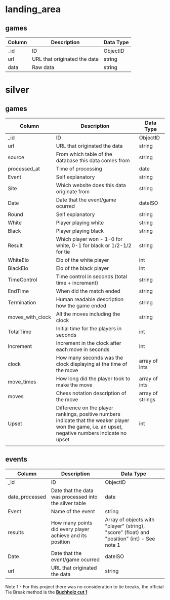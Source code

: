 # landing_area

## games

| Column | Description                  | Data Type |
| ------ | ---------------------------- | --------- |
| \_id   | ID                           | ObjectID  |
| url    | URL that originated the data | string    |
| data   | Raw data                     | string    |

# silver

## games

| Column           | Description                                                                                                                                         | Data Type        |
| ---------------- | --------------------------------------------------------------------------------------------------------------------------------------------------- | ---------------- |
| \_id             | ID                                                                                                                                                  | ObjectID         |
| url              | URL that originated the data                                                                                                                        | string           |
| source           | From which table of the database this data comes from                                                                                               | string           |
| processed_at     | Time of processing                                                                                                                                  | date             |
| Event            | Self explanatory                                                                                                                                    | string           |
| Site             | Which website does this data originate from                                                                                                         | string           |
| Date             | Date that the event/game ocurred                                                                                                                    | dateISO          |
| Round            | Self explanatory                                                                                                                                    | string           |
| White            | Player playing white                                                                                                                                | string           |
| Black            | Player playing black                                                                                                                                | string           |
| Result           | Which player won - 1-0 for white, 0-1 for black or 1/2-1/2 for tie                                                                                  | string           |
| WhiteElo         | Elo of the white player                                                                                                                             | int              |
| BlackElo         | Elo of the black player                                                                                                                             | int              |
| TimeControl      | Time control in seconds (total time + increment)                                                                                                    | string           |
| EndTime          | When did the match ended                                                                                                                            | string           |
| Termination      | Human readable description how the game ended                                                                                                       | string           |
| moves_with_clock | All the moves including the clock                                                                                                                   | string           |
| TotalTime        | Initial time for the players in seconds                                                                                                             | int              |
| Increment        | Increment in the clock after each move in seconds                                                                                                   | int              |
| clock            | How many seconds was the clock displaying at the time of the move                                                                                   | array of ints    |
| move_times       | How long did the player took to make the move                                                                                                       | array of ints    |
| moves            | Chess notation description of the move                                                                                                              | array of strings |
| Upset            | Difference on the player rankings, positive numbers indicate that the weaker player won the game, i.e. an upset, negative numbers indicate no upset | int              |
|                  |                                                                                                                                                     |                  |

## events

| Column         | Description                                               | Data Type                                                                                  |
| -------------- | --------------------------------------------------------- | ------------------------------------------------------------------------------------------ |
| \_id           | ID                                                        | ObjectID                                                                                   |
| date_processed | Date that the data was processed into the silver table    | date                                                                                       |
| Event          | Name of the event                                         | string                                                                                     |
| results        | How many points did every player achieve and its position | Array of objects with "player" (string), "score" (float) and "position" (int) - See note 1 |
| Date           | Date that the event/game ocurred                          | dateISO                                                                                    |
| url            | URL that originated the data                              | string                                                                                     |

Note 1 - For this project there was no consideration to tie breaks, the official Tie Break method is the [**Buchholz cut 1**](https://support.chess.com/en/articles/8572860-how-do-ties-in-tournaments-work)
